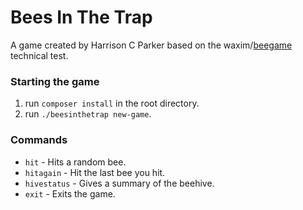 # Bees In The Trap
A game created by Harrison C Parker based on the 
waxim/[beegame](https://github.com/waxim/beegame/blob/master/BeeGame.md) 
technical test.

### Starting the game
1. run `composer install` in the root directory.
2. run `./beesinthetrap new-game`.

### Commands
- `hit` - Hits a random bee.
- `hitagain` - Hit the last bee you hit.
- `hivestatus` - Gives a summary of the beehive.
- `exit` - Exits the game.